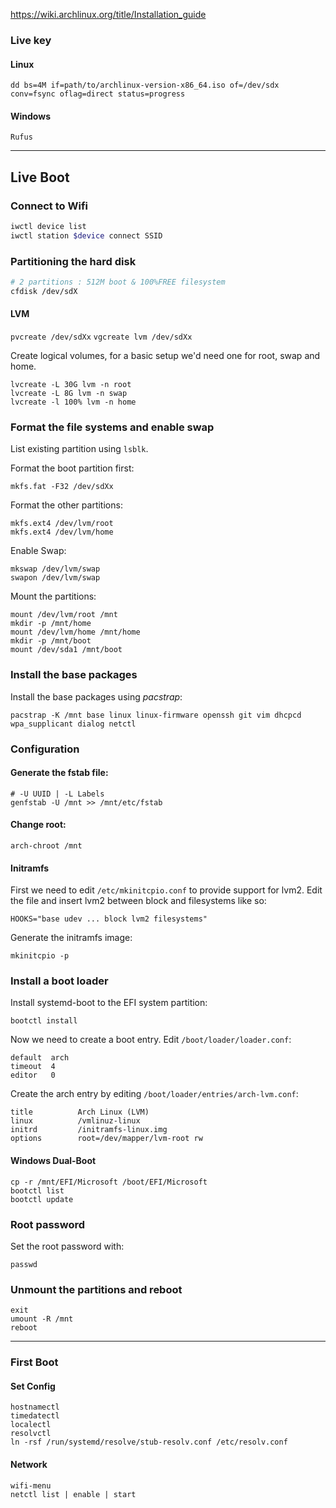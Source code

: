 https://wiki.archlinux.org/title/Installation_guide

### Live key

#### Linux

`dd bs=4M if=path/to/archlinux-version-x86_64.iso of=/dev/sdx conv=fsync oflag=direct status=progress`

#### Windows

`Rufus`

---

## Live Boot

### Connect to Wifi

```bash
iwctl device list
iwctl station $device connect SSID
```

### Partitioning the hard disk

```bash
# 2 partitions : 512M boot & 100%FREE filesystem
cfdisk /dev/sdX
```

#### LVM

`pvcreate /dev/sdXx`
`vgcreate lvm /dev/sdXx`

Create logical volumes, for a basic setup we'd need one for root, swap and home.

```
lvcreate -L 30G lvm -n root
lvcreate -L 8G lvm -n swap
lvcreate -l 100% lvm -n home
```

### Format the file systems and enable swap

List existing partition using `lsblk`.

Format the boot partition first:

`mkfs.fat -F32 /dev/sdXx`

Format the other partitions:

```
mkfs.ext4 /dev/lvm/root
mkfs.ext4 /dev/lvm/home
```

Enable Swap:

```
mkswap /dev/lvm/swap
swapon /dev/lvm/swap
```

Mount the partitions:

```
mount /dev/lvm/root /mnt
mkdir -p /mnt/home
mount /dev/lvm/home /mnt/home
mkdir -p /mnt/boot
mount /dev/sda1 /mnt/boot
```

### Install the base packages

Install the base packages using _pacstrap_:

`pacstrap -K /mnt base linux linux-firmware openssh git vim dhcpcd wpa_supplicant dialog netctl`

### Configuration

#### Generate the fstab file:

```
# -U UUID | -L Labels
genfstab -U /mnt >> /mnt/etc/fstab
```

#### Change root:

`arch-chroot /mnt`

#### Initramfs

First we need to edit `/etc/mkinitcpio.conf` to provide support for lvm2.
Edit the file and insert lvm2 between block and filesystems like so:

`HOOKS="base udev ... block lvm2 filesystems"`

Generate the initramfs image:

`mkinitcpio -p`

### Install a boot loader

Install systemd-boot to the EFI system partition:

`bootctl install`

Now we need to create a boot entry. Edit `/boot/loader/loader.conf`:

```
default  arch
timeout  4
editor   0
```

Create the arch entry by editing `/boot/loader/entries/arch-lvm.conf`:

```
title          Arch Linux (LVM)
linux          /vmlinuz-linux
initrd         /initramfs-linux.img
options        root=/dev/mapper/lvm-root rw
```

#### Windows Dual-Boot

```
cp -r /mnt/EFI/Microsoft /boot/EFI/Microsoft
bootctl list
bootctl update
```

### Root password

Set the root password with:

`passwd`

### Unmount the partitions and reboot

```
exit
umount -R /mnt
reboot
```

---

### First Boot

#### Set Config

```
hostnamectl
timedatectl
localectl
resolvctl
ln -rsf /run/systemd/resolve/stub-resolv.conf /etc/resolv.conf
```

#### Network

```
wifi-menu
netctl list | enable | start
```
